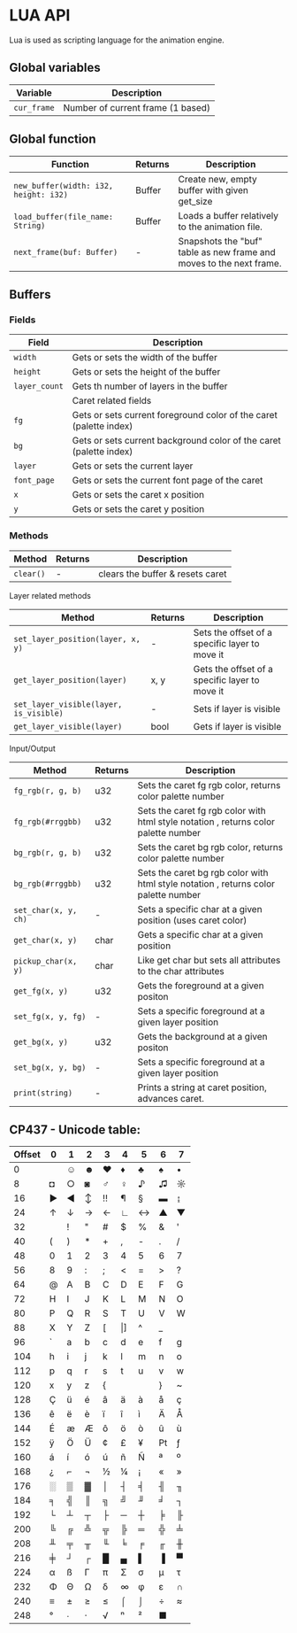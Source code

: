 # LUA API

Lua is used as scripting language for the animation engine.

## Global variables

| Variable     | Description
|--------------|--------------------------------------
| `cur_frame`  | Number of current frame (1 based)

## Global function

| Function                               | Returns    | Description
|----------------------------------------|------------|--------------------------
| `new_buffer(width: i32, height: i32)`  |  Buffer    | Create new, empty buffer with given get_size
| `load_buffer(file_name: String)`       |  Buffer    | Loads a buffer relatively to the animation file.
| `next_frame(buf: Buffer)`              |  -         | Snapshots the "buf" table as new frame and moves to the next frame.

## Buffers

### Fields

| Field      | Description
|---------------|--------------------------
| `width`       | Gets or sets the width of the buffer
| `height`      | Gets or sets the height of the buffer
| `layer_count` | Gets th  number of layers in the buffer
|  |Caret related fields
| `fg` | Gets or sets current foreground color of the caret (palette index)
| `bg` | Gets or sets current background color of the caret (palette index)
| `layer` | Gets or sets the current layer
| `font_page` | Gets or sets the current font page of the caret
| `x`           | Gets or sets the caret x position
| `y`           | Gets or sets the caret y position

### Methods

| Method                                 | Returns | Description
|----------------------------------------|---------|--------------------------
| `clear()`                              | -       | clears the buffer & resets caret

Layer related methods

| Method                                 | Returns | Description
|----------------------------------------|---------|--------------------------
| `set_layer_position(layer, x, y)`      | -       | Sets the offset of a specific layer to move it
| `get_layer_position(layer)`            | x, y    | Gets the offset of a specific layer to move it
| `set_layer_visible(layer, is_visible)` |  -      | Sets if layer is visible
| `get_layer_visible(layer)`             | bool    | Gets if layer is visible

Input/Output

| Method                                 | Returns | Description
|----------------------------------------|---------|--------------------------
| `fg_rgb(r, g, b)`                      | u32     | Sets the caret fg rgb color, returns color palette number
| `fg_rgb(#rrggbb)`                      | u32     | Sets the caret fg rgb color with html style notation , returns color palette number
| `bg_rgb(r, g, b)`                      | u32     | Sets the caret bg rgb color, returns color palette number
| `bg_rgb(#rrggbb)`                      | u32     | Sets the caret bg rgb color with html style notation , returns color palette number
| `set_char(x, y, ch)`                   | -       | Sets a specific char at a given position (uses caret color)
| `get_char(x, y)`                       | char    | Gets a specific char at a given position
| `pickup_char(x, y)`                    | char    | Like get char but sets all attributes to the char attributes
| `get_fg(x, y)`                         | u32     | Gets the foreground at a given positon
| `set_fg(x, y, fg)`                     | -       | Sets a specific foreground at a given layer position
| `get_bg(x, y)`                         | u32     | Gets the background at a given positon
| `set_bg(x, y, bg)`                     | -       | Sets a specific foreground at a given layer position
| `print(string)`                        | -       | Prints a string at caret position, advances caret.


## CP437 - Unicode table:

|Offset|0|1|2|3|4|5|6|7|
|---|-|-|-|-|-|-|-|-
|  0| |☺|☻|♥|♦|♣|♠|•
|  8|◘|○|◙|♂|♀|♪|♫|☼
| 16|►|◄|↕|‼|¶|§|▬|↨
| 24|↑|↓|→|←|∟|↔|▲|▼
| 32| |!|"|#|$|%|&|'
| 40|(|)|*|+|,|-|.|/
| 48|0|1|2|3|4|5|6|7
| 56|8|9|:|;|<|=|>|?
| 64|@|A|B|C|D|E|F|G
| 72|H|I|J|K|L|M|N|O
| 80|P|Q|R|S|T|U|V|W
| 88|X|Y|Z|[|\|]|^|_
| 96|`|a|b|c|d|e|f|g
|104|h|i|j|k|l|m|n|o
|112|p|q|r|s|t|u|v|w
|120|x|y|z|{|||}|~|
|128|Ç|ü|é|â|ä|à|å|ç
|136|ê|ë|è|ï|î|ì|Ä|Å
|144|É|æ|Æ|ô|ö|ò|û|ù
|152|ÿ|Ö|Ü|¢|£|¥|₧|ƒ
|160|á|í|ó|ú|ñ|Ñ|ª|º
|168|¿|⌐|¬|½|¼|¡|«|»
|176|░|▒|▓|│|┤|╡|╢|╖
|184|╕|╣|║|╗|╝|╜|╛|┐
|192|└|┴|┬|├|─|┼|╞|╟
|200|╚|╔|╩|╦|╠|═|╬|╧
|208|╨|╤|╥|╙|╘|╒|╓|╫
|216|╪|┘|┌|█|▄|▌|▐|▀
|224|α|ß|Γ|π|Σ|σ|µ|τ
|232|Φ|Θ|Ω|δ|∞|φ|ε|∩
|240|≡|±|≥|≤|⌠|⌡|÷|≈
|248|°|∙|·|√|ⁿ|²|■|